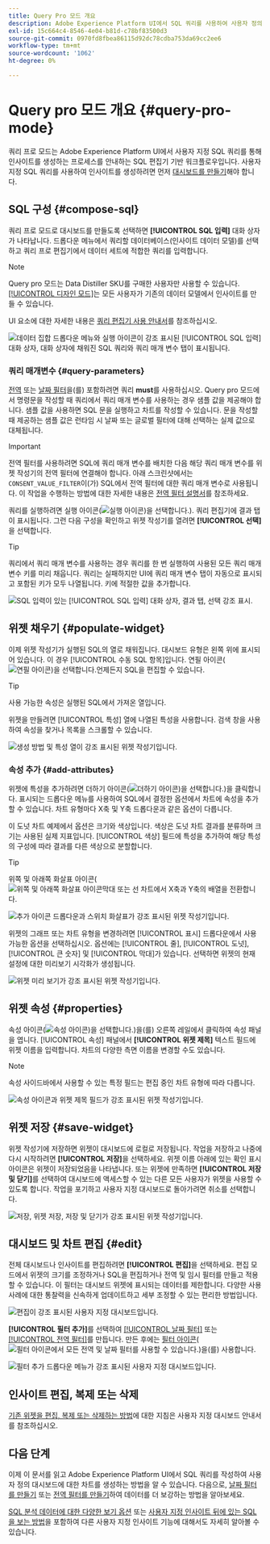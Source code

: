 ```yaml
---
title: Query Pro 모드 개요
description: Adobe Experience Platform UI에서 SQL 쿼리를 사용하여 사용자 정의 대시보드용 차트를 생성하는 방법에 대해 알아봅니다.
exl-id: 15c664c4-8546-4e04-b81d-c78bf83500d3
source-git-commit: 0970fd8fbea86115d92dc78cdba753da69cc2ee6
workflow-type: tm+mt
source-wordcount: '1062'
ht-degree: 0%

---
```


# Query pro 모드 개요 {#query-pro-mode}

쿼리 프로 모드는 Adobe Experience Platform UI에서 사용자 지정 SQL 쿼리를 통해 인사이트를 생성하는 프로세스를 안내하는 SQL 편집기 기반 워크플로우입니다. 사용자 지정 SQL 쿼리를 사용하여 인사이트를 생성하려면 먼저 [대시보드를 만들기](./overview.md#create-custom-dashboard)해야 합니다.

## SQL 구성 {#compose-sql}

쿼리 프로 모드로 대시보드를 만들도록 선택하면 **[!UICONTROL SQL 입력]** 대화 상자가 나타납니다. 드롭다운 메뉴에서 쿼리할 데이터베이스(인사이트 데이터 모델)를 선택하고 쿼리 프로 편집기에서 데이터 세트에 적합한 쿼리를 입력합니다.

>[!NOTE]
>
>Query pro 모드는 Data Distiller SKU를 구매한 사용자만 사용할 수 있습니다. [[!UICONTROL 디자인 모드]](../../user-defined-dashboards.md)는 모든 사용자가 기존의 데이터 모델에서 인사이트를 만들 수 있습니다.

UI 요소에 대한 자세한 내용은 [쿼리 편집기 사용 안내서](../../../query-service/ui/user-guide.md#query-authoring)를 참조하십시오.

![데이터 집합 드롭다운 메뉴와 실행 아이콘이 강조 표시된 [!UICONTROL SQL 입력] 대화 상자, 대화 상자에 채워진 SQL 쿼리와 쿼리 매개 변수 탭이 표시됩니다.](../../images/sql-insights/enter-sql-database-dropdown.png)

### 쿼리 매개변수 {#query-parameters}

[전역](./filters/global-filter.md) 또는 [날짜 필터](./filters/date-filter.md)을(를) 포함하려면 쿼리 **must**&#x200B;를 사용하십시오. Query pro 모드에서 명령문을 작성할 때 쿼리에서 쿼리 매개 변수를 사용하는 경우 샘플 값을 제공해야 합니다. 샘플 값을 사용하면 SQL 문을 실행하고 차트를 작성할 수 있습니다. 문을 작성할 때 제공하는 샘플 값은 런타임 시 날짜 또는 글로벌 필터에 대해 선택하는 실제 값으로 대체됩니다.

>[!IMPORTANT]
>
>전역 필터를 사용하려면 SQL에 쿼리 매개 변수를 배치한 다음 해당 쿼리 매개 변수를 위젯 작성기의 전역 필터에 연결해야 합니다. 아래 스크린샷에서는 `CONSENT_VALUE_FILTER`이(가) SQL에서 전역 필터에 대한 쿼리 매개 변수로 사용됩니다. 이 작업을 수행하는 방법에 대한 자세한 내용은 [전역 필터 설명서](./filters/global-filter.md#enable-global-filter)를 참조하세요.

쿼리를 실행하려면 실행 아이콘(![실행 아이콘)을 선택합니다.](/help/images/icons/play.png)). 쿼리 편집기에 결과 탭이 표시됩니다. 그런 다음 구성을 확인하고 위젯 작성기를 열려면 **[!UICONTROL 선택]**&#x200B;을 선택합니다.

>[!TIP]
>
>쿼리에서 쿼리 매개 변수를 사용하는 경우 쿼리를 한 번 실행하여 사용된 모든 쿼리 매개 변수 키를 미리 채웁니다. 쿼리는 실패하지만 UI에 쿼리 매개 변수 탭이 자동으로 표시되고 포함된 키가 모두 나열됩니다. 키에 적절한 값을 추가합니다.

![SQL 입력이 있는 [!UICONTROL SQL 입력] 대화 상자, 결과 탭, 선택 강조 표시.](../../images/sql-insights/enter-sql-select.png)

## 위젯 채우기 {#populate-widget}

이제 위젯 작성기가 실행된 SQL의 열로 채워집니다. 대시보드 유형은 왼쪽 위에 표시되어 있습니다. 이 경우 [!UICONTROL 수동 SQL 항목]입니다. 연필 아이콘(![연필 아이콘)을 선택합니다.언제든지 SQL을 편집할 수 있습니다.](/help/images/icons/edit.png)

>[!TIP]
>
>사용 가능한 속성은 실행된 SQL에서 가져온 열입니다.

위젯을 만들려면 [!UICONTROL 특성] 열에 나열된 특성을 사용합니다. 검색 창을 사용하여 속성을 찾거나 목록을 스크롤할 수 있습니다.

![생성 방법 및 특성 열이 강조 표시된 위젯 작성기입니다.](../../images/sql-insights/creation-method-and-attribute-column.png)

### 속성 추가 {#add-attributes}

위젯에 특성을 추가하려면 더하기 아이콘(![더하기 아이콘)을 선택합니다.](/help/images/icons/add-circle.png))을 클릭합니다. 표시되는 드롭다운 메뉴를 사용하여 SQL에서 결정한 옵션에서 차트에 속성을 추가할 수 있습니다. 차트 유형마다 X축 및 Y축 드롭다운과 같은 옵션이 다릅니다.

이 도넛 차트 예제에서 옵션은 크기와 색상입니다. 색상은 도넛 차트 결과를 분류하며 크기는 사용된 실제 지표입니다. [!UICONTROL 색상] 필드에 특성을 추가하여 해당 특성의 구성에 따라 결과를 다른 색상으로 분할합니다.

>[!TIP]
>
>위쪽 및 아래쪽 화살표 아이콘(![위쪽 및 아래쪽 화살표 아이콘막대 또는 선 차트에서 X축과 Y축의 배열을 전환합니다.](/help/images/icons/switch.png)

![추가 아이콘 드롭다운과 스위치 화살표가 강조 표시된 위젯 작성기입니다.](../../images/sql-insights/add-icon-and-switch-arrows.png)

위젯의 그래프 또는 차트 유형을 변경하려면 [!UICONTROL 표시] 드롭다운에서 사용 가능한 옵션을 선택하십시오. 옵션에는 [!UICONTROL 줄], [!UICONTROL 도넛], [!UICONTROL 큰 숫자] 및 [!UICONTROL 막대]가 있습니다. 선택하면 위젯의 현재 설정에 대한 미리보기 시각화가 생성됩니다.

![위젯 미리 보기가 강조 표시된 위젯 작성기입니다.](../../images/sql-insights/widget-preview.png)

## 위젯 속성 {#properties}

속성 아이콘(![속성 아이콘)을 선택합니다.](/help/images/icons/properties.png))을(를) 오른쪽 레일에서 클릭하여 속성 패널을 엽니다. [!UICONTROL 속성] 패널에서 **[!UICONTROL 위젯 제목]** 텍스트 필드에 위젯 이름을 입력합니다. 차트의 다양한 측면 이름을 변경할 수도 있습니다.

>[!NOTE]
>
>속성 사이드바에서 사용할 수 있는 특정 필드는 편집 중인 차트 유형에 따라 다릅니다.

![속성 아이콘과 위젯 제목 필드가 강조 표시된 위젯 작성기입니다.](../../images/sql-insights/widget-properties-title-text.png)

## 위젯 저장 {#save-widget}

위젯 작성기에 저장하면 위젯이 대시보드에 로컬로 저장됩니다. 작업을 저장하고 나중에 다시 시작하려면 **[!UICONTROL 저장]**&#x200B;을 선택하세요. 위젯 이름 아래에 있는 확인 표시 아이콘은 위젯이 저장되었음을 나타냅니다. 또는 위젯에 만족하면 **[!UICONTROL 저장 및 닫기]**&#x200B;를 선택하여 대시보드에 액세스할 수 있는 다른 모든 사용자가 위젯을 사용할 수 있도록 합니다. 작업을 포기하고 사용자 지정 대시보드로 돌아가려면 취소를 선택합니다.

![저장, 위젯 저장, 저장 및 닫기가 강조 표시된 위젯 작성기입니다.](../../images/sql-insights/insight-saved.png)

## 대시보드 및 차트 편집 {#edit}

전체 대시보드나 인사이트를 편집하려면 **[!UICONTROL 편집]**&#x200B;을 선택하세요. 편집 모드에서 위젯의 크기를 조정하거나 SQL을 편집하거나 전역 및 임시 필터를 만들고 적용할 수 있습니다. 이 필터는 대시보드 위젯에 표시되는 데이터를 제한합니다. 다양한 사용 사례에 대한 통찰력을 신속하게 업데이트하고 세부 조정할 수 있는 편리한 방법입니다.

![편집이 강조 표시된 사용자 지정 대시보드입니다.](../../images/sql-insights/edit-dashboard.png)

**[!UICONTROL 필터 추가]**&#x200B;를 선택하여 [[!UICONTROL 날짜 필터]](#create-date-filter) 또는 [[!UICONTROL 전역 필터]](#create-global-filter)를 만듭니다. 만든 후에는 [필터 아이콘](#select-global-filter)(![필터 아이콘에서 모든 전역 및 날짜 필터를 사용할 수 있습니다.](/help/images/icons/filter.png))을(를) 사용합니다.

![필터 추가 드롭다운 메뉴가 강조 표시된 사용자 지정 대시보드입니다.](../../images/query-pro-mode/add-filter.png)

## 인사이트 편집, 복제 또는 삭제

[기존 위젯을 편집, 복제 또는 삭제하는 방법](../../user-defined-dashboards.md#duplicate)에 대한 지침은 사용자 지정 대시보드 안내서를 참조하십시오.

## 다음 단계

이제 이 문서를 읽고 Adobe Experience Platform UI에서 SQL 쿼리를 작성하여 사용자 정의 대시보드에 대한 차트를 생성하는 방법을 알 수 있습니다. 다음으로, [날짜 필터를 만들기](./filters/date-filter.md) 또는 [전역 필터를 만들기](./filters/global-filter.md)하여 데이터를 더 보강하는 방법을 알아보세요.

[SQL 분석 데이터에 대한 다양한 보기 옵션](./view-more.md) 또는 [사용자 지정 인사이트 뒤에 있는 SQL을 보는 방법](./view-sql.md)을 포함하여 다른 사용자 지정 인사이트 기능에 대해서도 자세히 알아볼 수 있습니다.
